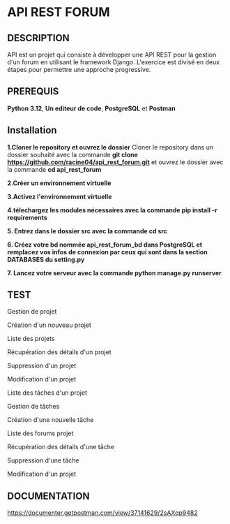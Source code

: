 # API REST FORUM

## DESCRIPTION
API  est un projet qui consiste à développer une API REST pour la gestion d'un forum en utilisant le framework Django.
 L'exercice est divisé en deux étapes pour permettre une approche progressive.

 ## PREREQUIS
 
 **Python 3.12**,
 **Un editeur de code**,
  **PostgreSQL** et
  **Postman**

 ## Installation
**1.Cloner le repository et ouvrez le dossier**
Cloner le repository dans un dossier souhaité avec la commande **git clone https://github.com/racine04/api_rest_forum.git** et ouvrez le dossier avec la commande **cd api_rest_forum**

**2.Créer un environnement virtuelle**

**3.Activez l'environnement virtuelle**

**4.télechargez les modules nécessaires avec la commande pip install -r requirements**

**5. Entrez dans le dossier src avec la commande cd src**

**6. Créez votre bd nommée api_rest_forum_bd dans PostgreSQL et remplacez vos infos de connexion par ceux qui sont dans la section DATABASES du setting.py**

**7. Lancez votre serveur avec la commande python manage.py runserver**


## TEST

Gestion de projet

 Création d'un nouveau projet

 Liste des projets

 Récupération des détails d'un projet

 Suppression d'un projet

 Modification d'un projet 

 Liste des tâches d'un projet
 

 Gestion de tâches

 Création d'une nouvelle tâche

 Liste des forums projet

 Récupération des détails d'une tâche

 Suppression d'une tâche

 Modification d'un projet 


## DOCUMENTATION

https://documenter.getpostman.com/view/37141629/2sAXqp9482




 
